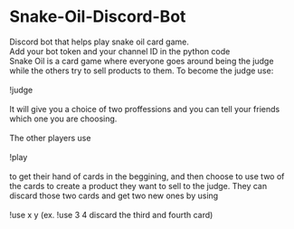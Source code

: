 # Snake-Oil-Discord-Bot
Discord bot that helps play snake oil card game.
<br>
Add your bot token and your channel ID in the python code
<br>
Snake Oil is a card game where everyone goes around being the judge while the others try to sell products to them. To become the judge use:
<br>
<br>
!judge
<br>
<br>
It will give you a choice of two proffessions and you can tell your friends which one you are choosing.
<br>
<br>
The other players use  
<br>
!play
<br>
<br>
to get their hand of cards in the beggining, and then choose to use two of the cards to create a product they want to sell to the judge. They can discard those two cards and get two new ones by using 
<br>
<br>
!use x y (ex. !use 3 4  discard the third and fourth card)

